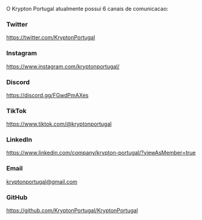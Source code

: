 O Krypton Portugal atualmente possui 6 canais de comunicacao:

### Twitter 
https://twitter.com/KryptonPortugal
### Instagram
https://www.instagram.com/kryptonportugal/
### Discord
https://discord.gg/FGwdPmAXes
### TikTok
https://www.tiktok.com/@kryptonportugal
### LinkedIn
https://www.linkedin.com/company/krypton-portugal/?viewAsMember=true
### Email
kryptonportugal@gmail.com
### GitHub
https://github.com/KryptonPortugal/KryptonPortugal